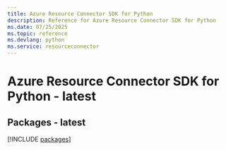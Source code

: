 ```yaml
---
title: Azure Resource Connector SDK for Python
description: Reference for Azure Resource Connector SDK for Python
ms.date: 07/25/2025
ms.topic: reference
ms.devlang: python
ms.service: resourceconnector
---
```

# Azure Resource Connector SDK for Python - latest
## Packages - latest
[!INCLUDE [packages](resource-connector-index.md)]